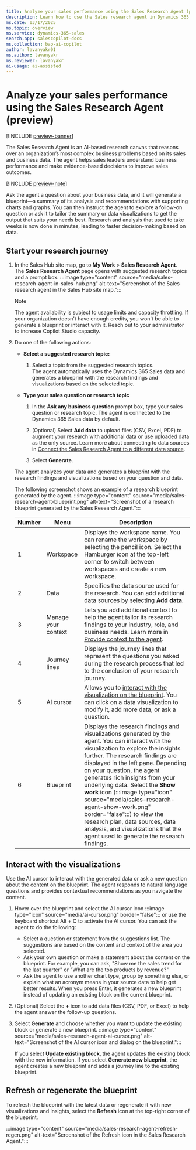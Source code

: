 ```yaml
---
title: Analyze your sales performance using the Sales Research Agent (preview)
description: Learn how to use the Sales research agent in Dynamics 365 Sales to analyze your sales performance and get insights quickly.
ms.date: 03/17/2025
ms.topic: overview
ms.service: dynamics-365-sales
search.app: salescopilot-docs
ms.collection: bap-ai-copilot
author: lavanyakr01
ms.author: lavanyakr
ms.reviewer: lavanyakr
ai-usage: ai-assisted
---
```


# Analyze your sales performance using the Sales Research Agent (preview)

[!INCLUDE [preview-banner](~/../shared-content/shared/preview-includes/preview-banner.md)]

The Sales Research Agent is an AI-based research canvas that reasons over an organization’s most complex business problems based on its sales and business data. The agent helps sales leaders understand business performance and make evidence-based decisions to improve sales outcomes.

[!INCLUDE [preview-note](~/../shared-content/shared/preview-includes/preview-note.md)]

Ask the agent a question about your business data, and it will generate a blueprint&mdash;a summary of its analysis and recommendations with supporting charts and graphs. You can then instruct the agent to explore a follow-on question or ask it to tailor the summary or data visualizations to get the output that suits your needs best. Research and analysis that used to take weeks is now done in minutes, leading to faster decision-making based on data.


## Start your research journey

1. In the Sales Hub site map, go to **My Work** > **Sales Research Agent**.  
   The **Sales Research Agent** page opens with suggested research topics and a prompt box.
   :::image type="content" source="media/sales-research-agent-in-sales-hub.png" alt-text="Screenshot of the Sales research agent in the Sales Hub site map.":::

    > [!NOTE]
    > The agent availability is subject to usage limits and capacity throttling. If your organization doesn't have enough credits, you won't be able to generate a blueprint or interact with it. Reach out to your administrator to increase Copilot Studio capacity.


1. Do one of the following actions:

   - **Select a suggested research topic:** 

       1. Select a topic from the suggested research topics.  
          The agent automatically uses the Dynamics 365 Sales data and generates a blueprint with the research findings and visualizations based on the selected topic.

   - **Type your sales question or research topic**
       1. In the **Ask any business question** prompt box, type your sales question or research topic. The agent is connected to the Dynamics 365 Sales data by default.
       
       1. (Optional) Select **Add data** to upload files (CSV, Excel, PDF) to augment your research with additional data or use uploaded data as the only source. Learn more about connecting to data sources in [Connect the Sales Research Agent to a different data source](sales-research-agent-connect-data.md).
       1. Select **Generate**.
   
    The agent analyzes your data and generates a blueprint with the research findings and visualizations based on your question and data. 

    The following screenshot shows an example of a research blueprint generated by the agent.
    :::image type="content" source="media/sales-research-agent-blueprint.png" alt-text="Screenshot of a research blueprint generated by the Sales Research Agent.":::

    |Number  |Menu  |Description  |
    |---------|---------|---------|
    |1     | Workspace         | Displays the workspace name. You can rename the workspace by selecting the pencil icon. Select the Hamburger icon at the top-left corner to switch between workspaces and create a new workspace. |
    |2     | Data | Specifies the data source used for the research. You can add additional data sources by selecting **Add data**. |
    |3     |  Manage your context       | Lets you add additional context to help the agent tailor its research findings to your industry, role, and business needs. Learn more in [Provide context to the agent](sales-research-agent-provide-context.md). |
    |4     |  Journey lines    | Displays the journey lines that represent the questions you asked during the research process that led to the conclusion of your research journey. |
    |5     |AI cursor | Allows you to [interact with the visualization on the blueprint](#interact-with-the-visualizations). You can click on a data visualization to modify it, add more data, or ask a question. |
    |6     | Blueprint         | Displays the research findings and visualizations generated by the agent. You can interact with the visualization to explore the insights further. The research findings are displayed in the left pane. Depending on your question, the agent generates rich insights from your underlying data. Select the **Show work** icon (:::image type="icon" source="media/sales-research-agent-show-work.png" border="false":::) to view the research plan, data sources, data analysis, and visualizations that the agent used to generate the research findings. |

## Interact with the visualizations

Use the AI cursor to interact with the generated data or ask a new question about the content on the blueprint. The agent responds to natural language questions and provides contextual recommendations as you navigate the content.

1. Hover over the blueprint and select the AI cursor icon :::image type="icon" source="media/ai-cursor.png" border="false"::: or use the keyboard shortcut Alt + C to activate the AI cursor. You can ask the agent to do the following:
    - Select a question or statement from the suggestions list. The suggestions are based on the content and context of the area you selected.
    - Ask your own question or make a statement about the content on the blueprint. For example, you can ask, "Show me the sales trend for the last quarter" or "What are the top products by revenue?"
    - Ask the agent to use another chart type, group by something else, or explain what an acronym means in your source data to help get better results. When you press Enter, it generates a new blueprint instead of updating an existing block on the current blueprint.

1. (Optional) Select the **+** icon to add data files (CSV, PDF, or Excel) to help the agent answer the follow-up questions.
1. Select **Generate** and choose whether you want to update the existing block or generate a new blueprint.
   :::image type="content" source="media/sales-research-agent-ai-cursor.png" alt-text="Screenshot of the AI cursor icon and dialog on the blueprint.":::

   If you select **Update existing block**, the agent updates the existing block with the new information. If you select **Generate new blueprint**, the agent creates a new blueprint and adds a journey line to the existing blueprint.

## Refresh or regenerate the blueprint

To refresh the blueprint with the latest data or regenerate it with new visualizations and insights, select the **Refresh** icon at the top-right corner of the blueprint.

:::image type="content" source="media/sales-research-agent-refresh-regen.png" alt-text="Screenshot of the Refresh icon in the Sales Research Agent.":::